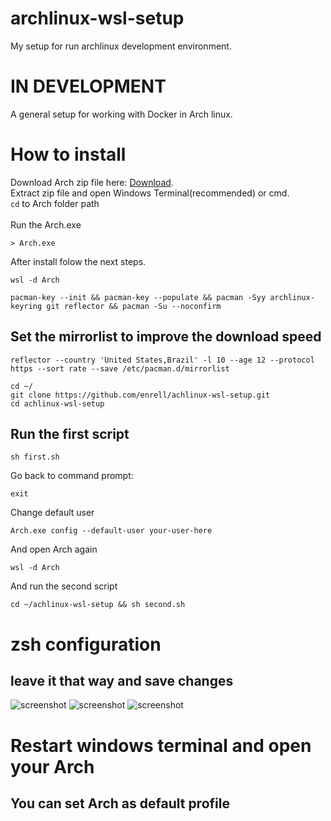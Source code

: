 # archlinux-wsl-setup
My setup for run archlinux development environment.

# IN DEVELOPMENT
A general setup for working with Docker in Arch linux. <br>

# How to install <br>

Download Arch zip file here: [Download](https://github.com/yuk7/ArchWSL/releases/tag/22.10.16.0).<br>
Extract zip file and open Windows Terminal(recommended) or cmd. <br>
<code>cd</code> to Arch folder path <br><br>
Run the Arch.exe
````
> Arch.exe
````
After install folow the next steps.
````
wsl -d Arch
````
````
pacman-key --init && pacman-key --populate && pacman -Syy archlinux-keyring git reflector && pacman -Su --noconfirm
````
## Set the mirrorlist to improve the download speed
````
reflector --country 'United States,Brazil' -l 10 --age 12 --protocol https --sort rate --save /etc/pacman.d/mirrorlist
````
````
cd ~/
git clone https://github.com/enrell/achlinux-wsl-setup.git
cd achlinux-wsl-setup
````
## Run the first script
````
sh first.sh
````
Go back to command prompt:
````
exit
````
Change default user
````
Arch.exe config --default-user your-user-here
````
And open Arch again
````
wsl -d Arch
````
And run the second script
````
cd ~/achlinux-wsl-setup && sh second.sh
````
# zsh configuration
## leave it that way and save changes
![screenshot](https://i.imgur.com/I1ReXZB.png)
![screenshot](https://i.imgur.com/ad8CbYU.png)
![screenshot](https://i.imgur.com/pQwCU1r.png)

# Restart windows terminal and open your Arch
## You can set Arch as default profile
